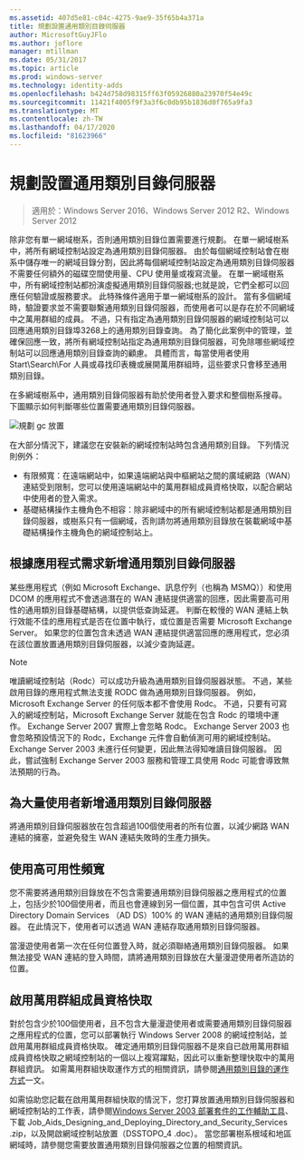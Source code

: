 ```yaml
---
ms.assetid: 407d5e81-c04c-4275-9ae9-35f65b4a371a
title: 規劃設置通用類別目錄伺服器
author: MicrosoftGuyJFlo
ms.author: joflore
manager: mtillman
ms.date: 05/31/2017
ms.topic: article
ms.prod: windows-server
ms.technology: identity-adds
ms.openlocfilehash: b424d758d98315ff63f05926880a23970f54e49c
ms.sourcegitcommit: 11421f4005f9f3a3f6c0db95b1836d0f765a9fa3
ms.translationtype: MT
ms.contentlocale: zh-TW
ms.lasthandoff: 04/17/2020
ms.locfileid: "81623966"
---
```

# <a name="planning-global-catalog-server-placement"></a>規劃設置通用類別目錄伺服器

> 適用於：Windows Server 2016、Windows Server 2012 R2、Windows Server 2012

除非您有單一網域樹系，否則通用類別目錄位置需要進行規劃。 在單一網域樹系中，將所有網域控制站設定為通用類別目錄伺服器。 由於每個網域控制站會在樹系中儲存唯一的網域目錄分割，因此將每個網域控制站設定為通用類別目錄伺服器不需要任何額外的磁碟空間使用量、CPU 使用量或複寫流量。 在單一網域樹系中，所有網域控制站都扮演虛擬通用類別目錄伺服器;也就是說，它們全都可以回應任何驗證或服務要求。 此特殊條件適用于單一網域樹系的設計。 當有多個網域時，驗證要求並不需要聯繫通用類別目錄伺服器，而使用者可以是存在於不同網域中之萬用群組的成員。 不過，只有指定為通用類別目錄伺服器的網域控制站可以回應通用類別目錄埠3268上的通用類別目錄查詢。 為了簡化此案例中的管理，並確保回應一致，將所有網域控制站指定為通用類別目錄伺服器，可免除哪些網域控制站可以回應通用類別目錄查詢的顧慮。 具體而言，每當使用者使用 Start\Search\For 人員或尋找印表機或展開萬用群組時，這些要求只會移至通用類別目錄。

在多網域樹系中，通用類別目錄伺服器有助於使用者登入要求和整個樹系搜尋。 下圖顯示如何判斷哪些位置需要通用類別目錄伺服器。

![規劃 gc 放置](media/Planning-Global-Catalog-Server-Placement/8fc4777c-47b6-4ee7-b8ad-a04e7c5ee67f.gif)

在大部分情況下，建議您在安裝新的網域控制站時包含通用類別目錄。 下列情況則例外：

- 有限頻寬：在遠端網站中，如果遠端網站與中樞網站之間的廣域網路（WAN）連結受到限制，您可以使用遠端網站中的萬用群組成員資格快取，以配合網站中使用者的登入需求。
- 基礎結構操作主機角色不相容：除非網域中的所有網域控制站都是通用類別目錄伺服器，或樹系只有一個網域，否則請勿將通用類別目錄放在裝載網域中基礎結構操作主機角色的網域控制站上。

## <a name="adding-global-catalog-servers-based-on-application-requirements"></a>根據應用程式需求新增通用類別目錄伺服器

某些應用程式（例如 Microsoft Exchange、訊息佇列（也稱為 MSMQ））和使用 DCOM 的應用程式不會透過潛在的 WAN 連結提供適當的回應，因此需要高可用性的通用類別目錄基礎結構，以提供低查詢延遲。 判斷在較慢的 WAN 連結上執行效能不佳的應用程式是否在位置中執行，或位置是否需要 Microsoft Exchange Server。 如果您的位置包含未透過 WAN 連結提供適當回應的應用程式，您必須在該位置放置通用類別目錄伺服器，以減少查詢延遲。

> [!NOTE]
> 唯讀網域控制站（Rodc）可以成功升級為通用類別目錄伺服器狀態。 不過，某些啟用目錄的應用程式無法支援 RODC 做為通用類別目錄伺服器。 例如，Microsoft Exchange Server 的任何版本都不會使用 Rodc。 不過，只要有可寫入的網域控制站，Microsoft Exchange Server 就能在包含 Rodc 的環境中運作。 Exchange Server 2007 實際上會忽略 Rodc。 Exchange Server 2003 也會忽略預設情況下的 Rodc，Exchange 元件會自動偵測可用的網域控制站。 Exchange Server 2003 未進行任何變更，因此無法得知唯讀目錄伺服器。 因此，嘗試強制 Exchange Server 2003 服務和管理工具使用 Rodc 可能會導致無法預期的行為。

## <a name="adding-global-catalog-servers-for-a-large-number-of-users"></a>為大量使用者新增通用類別目錄伺服器

將通用類別目錄伺服器放在包含超過100個使用者的所有位置，以減少網路 WAN 連結的擁塞，並避免發生 WAN 連結失敗時的生產力損失。

## <a name="using-highly-available-bandwidth"></a>使用高可用性頻寬

您不需要將通用類別目錄放在不包含需要通用類別目錄伺服器之應用程式的位置上，包括少於100個使用者，而且也會連線到另一個位置，其中包含可供 Active Directory Domain Services （AD DS）100% 的 WAN 連結的通用類別目錄伺服器。 在此情況下，使用者可以透過 WAN 連結存取通用類別目錄伺服器。

當漫遊使用者第一次在任何位置登入時，就必須聯絡通用類別目錄伺服器。 如果無法接受 WAN 連結的登入時間，請將通用類別目錄放在大量漫遊使用者所造訪的位置。

## <a name="enabling-universal-group-membership-caching"></a>啟用萬用群組成員資格快取

對於包含少於100個使用者，且不包含大量漫遊使用者或需要通用類別目錄伺服器之應用程式的位置，您可以部署執行 Windows Server 2008 的網域控制站，並啟用萬用群組成員資格快取。 確定通用類別目錄伺服器不是來自已啟用萬用群組成員資格快取之網域控制站的一個以上複寫躍點，因此可以重新整理快取中的萬用群組資訊。 如需萬用群組快取運作方式的相關資訊，請參閱[通用類別目錄的運作方式](https://docs.microsoft.com/previous-versions/windows/it-pro/windows-server-2003/cc737410(v=ws.10))一文。

如需協助您記載在啟用萬用群組快取的情況下，您打算放置通用類別目錄伺服器和網域控制站的工作表，請參閱[Windows Server 2003 部署套件的工作輔助工具](https://microsoft.com/download/details.aspx?id=9608)、下載 Job_Aids_Designing_and_Deploying_Directory_and_Security_Services .zip，以及開啟網域控制站放置（DSSTOPO_4 .doc）。 當您部署樹系根域和地區網域時，請參閱您需要放置通用類別目錄伺服器之位置的相關資訊。
